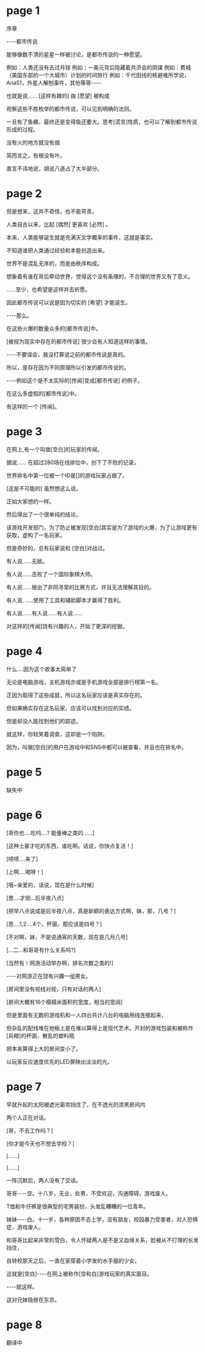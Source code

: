 # page 1

序章

----都市传说

能够像数不清的星星一样被讨论，是都市传说的一种愿望。

例如：人类还没有去过月球
例如：一美元背后隐藏着共济会的阴谋
例如：费城（美国东部的一个大城市）计划的时间旅行
例如：千代田线的核避难所学说，Aria51，外星人解刨事件，其他等等----

也就是说...... [这样有趣的] 由 [愿望] 被构成 

观察这些不胜枚举的都市传说，可以见到明确的法则。

一旦有了鱼鳍，最终还是变得鱼还要大。思考[谎言]性质，也可以了解到都市传说形成的过程。

没有火的地方就没有烟

简而言之，有根没有叶。

直言不讳地说，胡说八道占了大半部分。

# page 2

但是想来，这并不奇怪，也不能苛责。

人类自古以来，比起 [偶然] 更喜欢 [必然] 。

本来，人类能够诞生就是充满天文学概率的事件，这就是事实。

不知道谁把人类通过经验和本能创造出来。

世界不是混乱无序的，而是由秩序构成。

想象着有谁在背后牵动世界，觉得这个没有条理的，不合理的世界又有了意义。

......至少，也希望是这样并去祈愿。

因此都市传说可以说是因为切实的 [希望] 才能诞生。

----那么。

在这些火爆的数量众多的[都市传说]中。

[被视为现实中存在的都市传说] 很少会有人知道这样的事情。

----不要误会，我没打算说之前的都市传说是真的。

所以，是存在因为不同原理所以引发的都市传说的。

----例如这个是不太实际的[传闻]变成[都市传说]
的例子。

在这么多虚假的[都市传说]中。

有这样的一个 [传闻]。

# page 3

在网上,有一个叫做[空白]的玩家的传闻。

据说...... 在超过280场在线排位中，创下了不败的记录。

世界排名中第一位被一个ID是[]的游戏玩家占据了。

[这是不可能的] 虽然想这么说。

正如大家想的一样。

然后得出了一个很单纯的结论。

该游戏开发部门，为了防止被发现[空白]其实是为了游戏的火爆，为了让游戏更有获取，虚构了一名玩家。

但是奇妙的，总有玩家说和 [空白]对战过。

有人说......无敌。

有人说......击败了一个国际象棋大师。

有人说......做出了非同寻常的比赛方式，并且无法理解其目的。

有人说. .....使用了工具和辅助脚本才赢得了胜利。

有人说......有人说......有人说......

对这样的[传闻]饶有兴趣的人，开始了更深的挖掘。

# page 4

什么....因为这个故事太简单了

无论是电脑游戏，主机游戏亦或是手机游戏全部是排行榜第一名。

正因为取得了这些成就，所以这名玩家应该是真实存在的。

但如果确实存在这名玩家，应该可以找到对应的实绩。

但是却没人能找到他们的踪迹。

就这样，你轻笑着调查，这却是一个陷阱。

因为，叫做[空白]的用户在游戏中和SNS中都可以被查看，并且也在排名中。

# page 5

缺失中

# page 6

[哥你也....吃吗....? 能量棒之类的......]

[这种土豪才吃的东西，谁吃啊。话说，你快点复活！]

[啧啧....来了]

[上啊....喝呀！]

[哦~亲爱的，话说，现在是什么时候]

[恩....才刚...后半夜八点]

[把早八点说成是后半夜八点，真是新颖的表达方式啊，妹，那，几号？]

[恩....1,2....4个，杯面，那应该是四号？]

[不对啊，妹，不是说通宵的天数，现在是几月几号]

[...二...和哥哥有什么关系吗?]

[当然有！网游活动举办啊，排名次数之类的!]

----对网游正在饶有兴趣一组男女。

[房间里没有视线对视，只有对话的两人]

[房间大概有16个榻榻米面积的宽度，相当的宽阔]

但是里面有无数的游戏机和一人四台共计八台的电脑用线连接起来，

但杂乱的配线堆在地板上是在难以算得上是现代艺术。开封的游戏包装和被称作[兵粮]的杯面，散乱的塑料瓶

把本来算得上大的房间变小了。

以玩家反应速度优先的LED屏映出淡淡的光。

# page 7

早就升起的太阳被遮光窗帘挡住了，在不透光的漆黑房间内

两个人正在对话。

[哥，不去工作吗？]

[你才是今天也不想去学校？]

[......]

[......]

一阵沉默后，两人没有了交谈。

哥哥----空。十八岁，无业，处男，不受欢迎，沟通障碍，游戏废人。

T恤和牛仔裤是很典型的宅男装扮，头发乱糟糟的一位青年。

妹妹----白。十一岁，各种原因不去上学，没有朋友，校园暴力受害者，对人恐惧症，游戏废人。

和哥哥比起来非常的雪白，令人怀疑两人是不是又血缘关系，脸被从不打理的长发挡住，

自转校那天之后，一直在家穿着小学发的水手服的少女。

这就是[空白]----在网上被称作[空和白]游戏玩家的真实面目。

----就这样。

这对兄妹隐居在东京。



# page 8

翻译中